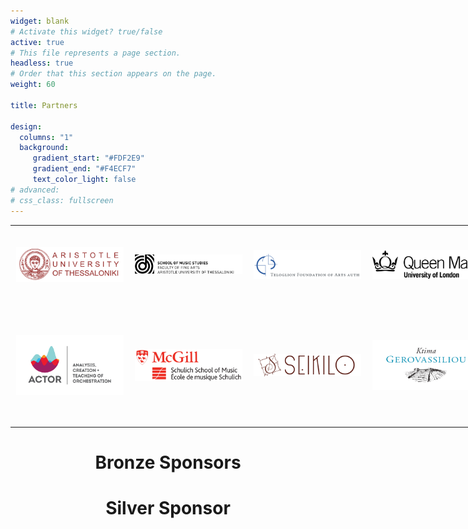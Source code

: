```yaml
---
widget: blank
# Activate this widget? true/false
active: true
# This file represents a page section.
headless: true
# Order that this section appears on the page.
weight: 60

title: Partners

design:
  columns: "1"
  background: 
     gradient_start: "#FDF2E9"
     gradient_end: "#F4ECF7"
     text_color_light: false
# advanced:
# css_class: fullscreen
---
```


<div align="center">
  
<style type="text/css">
.tg  {border-collapse:collapse;border-spacing:0;margin:0px auto;}
.tg td{border-style:none;border-width:1px;font-family:inherit;font-size:inherit;
  overflow:hidden;padding:10px 9px;word-break:normal;}
.tg th{border-style:none;border-width:0px;font-family:inherit;
  font-weight:normal;overflow:hidden;padding:10px 9px;word-break:normal;}
@media screen and (max-width: 767px) {.tg {width: auto !important;}.tg col {width: auto !important;}.tg-wrap {overflow-x: auto;-webkit-overflow-scrolling: touch;margin: auto 0px;}}</style>
<div class="tg-wrap"><table class="tg" style="undefined;table-layout: fixed; width: 950px">
<colgroup>
<col style="width: 190px">
<col style="width: 190px">
<col style="width: 190px">
<col style="width: 190px">
<col style="width: 190px">
</colgroup>
<tbody>
  <tr> 
    <td><img class="logo" src="https://github.com/timbre-conference/timbre2023/blob/c32343fe419ca6a7a11f0143e76cae2ecc65e3f1/assets/media/logos/logo1.png"></td>
    <td><img class="logo" src="/assets/media/logos/logo-en.svg"></td>
    <td><img class="telog" src="/assets/media/logos/logo5.png"></td>
    <td><img class="qmul" src="/assets/media/logos/qmul.png"></td>
    <td><img class="uol" src="/assets/media/logos/logo3b.png"></td>
  </tr>
  <tr>
    <td><img class="actor" src="/assets/media/logos/logo4.png"></td>
    <td><img class="telog" src="/assets/media/logos/Schulich.png"></td> 
    <td><img class="qmul" src="/assets/media/logos/seikilo-upperlogo2.png"></td>
    <td><img class="actor" src="/assets/media/logos/Gerovassiliou.png"></td>
    <td><img class="actor" src="/assets/media/logos/thesstour2.png"></td>
  </tr>  
</tbody>
</table></div>



# Bronze Sponsors


# Silver Sponsor

  
</div>
